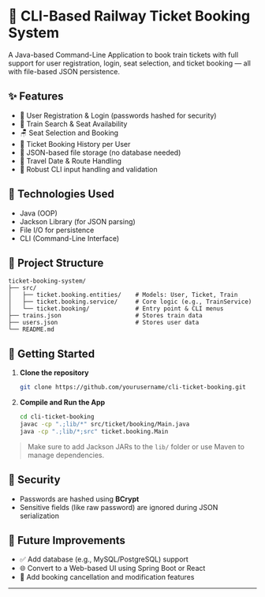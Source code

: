 # 🚆 CLI-Based Railway Ticket Booking System

A Java-based Command-Line Application to book train tickets with full support for user registration, login, seat selection, and ticket booking — all with file-based JSON persistence.

## ✨ Features

- 🔐 User Registration & Login (passwords hashed for security)
- 🚄 Train Search & Seat Availability
- 🪑 Seat Selection and Booking
- 🧾 Ticket Booking History per User
- 📂 JSON-based file storage (no database needed)
- 📅 Travel Date & Route Handling
- 🧪 Robust CLI input handling and validation

## 📁 Technologies Used

- Java (OOP)
- Jackson Library (for JSON parsing)
- File I/O for persistence
- CLI (Command-Line Interface)

## 🧰 Project Structure

```
ticket-booking-system/
├── src/
│   ├── ticket.booking.entities/    # Models: User, Ticket, Train
│   ├── ticket.booking.service/     # Core logic (e.g., TrainService)
│   └── ticket.booking/             # Entry point & CLI menus
├── trains.json                     # Stores train data
├── users.json                      # Stores user data
└── README.md
```

## 🚀 Getting Started

1. **Clone the repository**
   ```bash
   git clone https://github.com/yourusername/cli-ticket-booking.git
   ```

2. **Compile and Run the App**
   ```bash
   cd cli-ticket-booking
   javac -cp ".;lib/*" src/ticket/booking/Main.java
   java -cp ".;lib/*;src" ticket.booking.Main
   ```

> Make sure to add Jackson JARs to the `lib/` folder or use Maven to manage dependencies.

## 🔐 Security

- Passwords are hashed using **BCrypt**
- Sensitive fields (like raw password) are ignored during JSON serialization

## 📌 Future Improvements

- ✅ Add database (e.g., MySQL/PostgreSQL) support
- 🌐 Convert to a Web-based UI using Spring Boot or React
- 📅 Add booking cancellation and modification features

---

